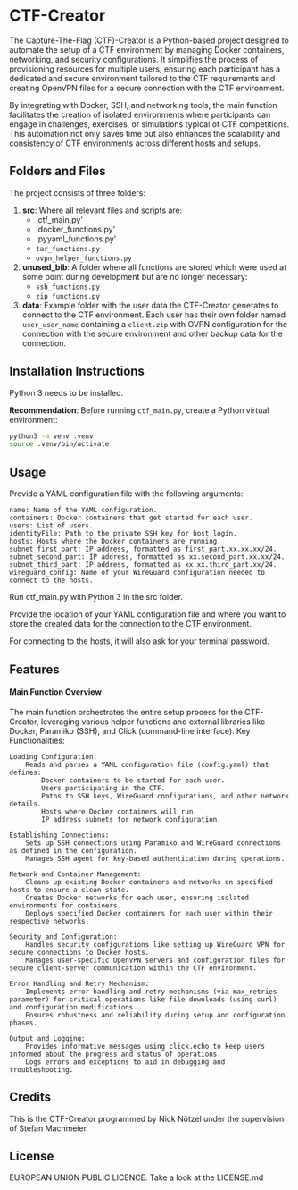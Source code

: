 # CTF-Creator

The Capture-The-Flag (CTF)-Creator is a Python-based project designed to automate the setup of a CTF environment by managing Docker containers, networking, and security configurations. It simplifies the process of provisioning resources for multiple users, ensuring each participant has a dedicated and secure environment tailored to the CTF requirements and creating OpenVPN files for a secure connection with the CTF environment.

By integrating with Docker, SSH, and networking tools, the main function facilitates the creation of isolated environments where participants can engage in challenges, exercises, or simulations typical of CTF competitions. This automation not only saves time but also enhances the scalability and consistency of CTF environments across different hosts and setups.

## Folders and Files

The project consists of three folders:
1. **src**: Where all relevant files and scripts are:
    - 'ctf_main.py'
    - 'docker_functions.py'
    - 'pyyaml_functions.py'
    - `tar_functions.py`
    - `ovpn_helper_functions.py`
2. **unused_bib**: A folder where all functions are stored which were used at some point during development but are no longer necessary:
    - `ssh_functions.py`
    - `zip_functions.py`
3. **data**: Example folder with the user data the CTF-Creator generates to connect to the CTF environment. Each user has their own folder named `user_user_name` containing a `client.zip` with OVPN configuration for the connection with the secure environment and other backup data for the connection.

## Installation Instructions

Python 3 needs to be installed.

**Recommendation**: Before running `ctf_main.py`, create a Python virtual environment:
```bash
python3 -m venv .venv
source .venv/bin/activate
```
## Usage 
Provide a YAML configuration file with the following arguments:

    name: Name of the YAML configuration.
    containers: Docker containers that get started for each user.
    users: List of users.
    identityFile: Path to the private SSH key for host login.
    hosts: Hosts where the Docker containers are running.
    subnet_first_part: IP address, formatted as first_part.xx.xx.xx/24.
    subnet_second_part: IP address, formatted as xx.second_part.xx.xx/24.
    subnet_third_part: IP address, formatted as xx.xx.third_part.xx/24.
    wireguard_config: Name of your WireGuard configuration needed to connect to the hosts.

Run ctf_main.py with Python 3 in the src folder.

Provide the location of your YAML configuration file and where you want to store the created data for the connection to the CTF environment.

For connecting to the hosts, it will also ask for your terminal password.
## Features

#### Main Function Overview

The main function orchestrates the entire setup process for the CTF-Creator, leveraging various helper functions and external libraries like Docker, Paramiko (SSH), and Click (command-line interface).
Key Functionalities:

    Loading Configuration:
        Reads and parses a YAML configuration file (config.yaml) that defines:
            Docker containers to be started for each user.
            Users participating in the CTF.
            Paths to SSH keys, WireGuard configurations, and other network details.
            Hosts where Docker containers will run.
            IP address subnets for network configuration.

    Establishing Connections:
        Sets up SSH connections using Paramiko and WireGuard connections as defined in the configuration.
        Manages SSH agent for key-based authentication during operations.

    Network and Container Management:
        Cleans up existing Docker containers and networks on specified hosts to ensure a clean state.
        Creates Docker networks for each user, ensuring isolated environments for containers.
        Deploys specified Docker containers for each user within their respective networks.

    Security and Configuration:
        Handles security configurations like setting up WireGuard VPN for secure connections to Docker hosts.
        Manages user-specific OpenVPN servers and configuration files for secure client-server communication within the CTF environment.

    Error Handling and Retry Mechanism:
        Implements error handling and retry mechanisms (via max_retries parameter) for critical operations like file downloads (using curl) and configuration modifications.
        Ensures robustness and reliability during setup and configuration phases.

    Output and Logging:
        Provides informative messages using click.echo to keep users informed about the progress and status of operations.
        Logs errors and exceptions to aid in debugging and troubleshooting.

## Credits

This is the CTF-Creator programmed by Nick Nötzel under the supervision of Stefan Machmeier.
## License
EUROPEAN UNION PUBLIC LICENCE. Take a look at the LICENSE.md

